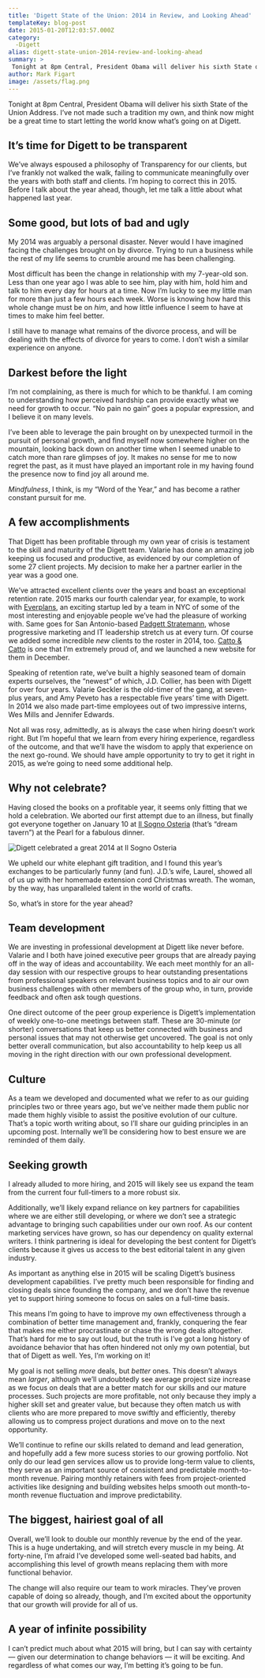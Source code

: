 ```yaml
---
title: 'Digett State of the Union: 2014 in Review, and Looking Ahead'
templateKey: blog-post
date: 2015-01-20T12:03:57.000Z
category: 
  -Digett
alias: digett-state-union-2014-review-and-looking-ahead
summary: > 
 Tonight at 8pm Central, President Obama will deliver his sixth State of the Union Address. I’ve not made such a tradition my own, and think now might be a great time to start letting the world know what’s going on at Digett.
author: Mark Figart
image: /assets/flag.png
---
```


Tonight at 8pm Central, President Obama will deliver his sixth State of the Union Address. I’ve not made such a tradition my own, and think now might be a great time to start letting the world know what’s going on at Digett.

It’s time for Digett to be transparent
--------------------------------------

We’ve always espoused a philosophy of Transparency for our clients, but I’ve frankly not walked the walk, failing to communicate meaningfully over the years with both staff and clients. I’m hoping to correct this in 2015. Before I talk about the year ahead, though, let me talk a little about what happened last year.

Some good, but lots of bad and ugly
-----------------------------------

My 2014 was arguably a personal disaster. Never would I have imagined facing the challenges brought on by divorce. Trying to run a business while the rest of my life seems to crumble around me has been challenging.

Most difficult has been the change in relationship with my 7-year-old son. Less than one year ago I was able to see him, play with him, hold him and talk to him every day for hours at a time. Now I’m lucky to see my little man for more than just a few hours each week. Worse is knowing how hard this whole change must be on _him_, and how little influence I seem to have at times to make him feel better.

I still have to manage what remains of the divorce process, and will be dealing with the effects of divorce for years to come. I don’t wish a similar experience on anyone.

Darkest before the light
------------------------

I’m not complaining, as there is much for which to be thankful. I am coming to understanding how perceived hardship can provide exactly what we need for growth to occur. “No pain no gain” goes a popular expression, and I believe it on many levels.

I’ve been able to leverage the pain brought on by unexpected turmoil in the pursuit of personal growth, and find myself now somewhere higher on the mountain, looking back down on another time when I seemed unable to catch more than rare glimpses of joy. It makes no sense for me to now regret the past, as it must have played an important role in my having found the presence now to find joy all around me.

_Mindfulness_, I think, is my “Word of the Year,” and has become a rather constant pursuit for me.

A few accomplishments
---------------------

That Digett has been profitable through my own year of crisis is testament to the skill and maturity of the Digett team. Valarie has done an amazing job keeping us focused and productive, as evidenced by our completion of some 27 client projects. My decision to make her a partner earlier in the year was a good one.

We’ve attracted excellent clients over the years and boast an exceptional retention rate. 2015 marks our fourth calendar year, for example, to work with [Everplans](https://www.everplans.com/), an exciting startup led by a team in NYC of some of the most interesting and enjoyable people we’ve had the pleasure of working with. Same goes for San Antonio-based [Padgett Stratemann](http://www.padgett-cpa.com/), whose progressive marketing and IT leadership stretch us at every turn. Of course we added some incredible _new_ clients to the roster in 2014, too. [Catto & Catto](http://www.catto.com/) is one that I’m extremely proud of, and we launched a new website for them in December.

Speaking of retention rate, we’ve built a highly seasoned team of domain experts ourselves, the “newest” of which, J.D. Collier, has been with Digett for over four years. Valarie Geckler is the old-timer of the gang, at seven-plus years, and Amy Peveto has a respectable five years’ time with Digett. In 2014 we also made part-time employees out of two impressive interns, Wes Mills and Jennifer Edwards.

Not all was rosy, admittedly, as is always the case when hiring doesn’t work right. But I’m hopeful that we learn from every hiring experience, regardless of the outcome, and that we’ll have the wisdom to apply that experience on the next go-round. We should have ample opportunity to try to get it right in 2015, as we’re going to need some additional help.

Why not celebrate?
------------------

Having closed the books on a profitable year, it seems only fitting that we hold a celebration. We aborted our first attempt due to an illness, but finally got everyone together on January 10 at [Il Sogno Osteria](http://atpearl.com/food/restaurants/il_sogno_osteria) (that’s “dream tavern”) at the Pearl for a fabulous dinner.

![Digett celebrated a great 2014 at Il Sogno Osteria](/assets/il-sogno-exterior.png)

We upheld our white elephant gift tradition, and I found this year’s exchanges to be particularly funny (and fun). J.D.’s wife, Laurel, showed all of us up with her homemade extension cord Christmas wreath. The woman, by the way, has unparalleled talent in the world of crafts.

So, what’s in store for the year ahead?

Team development
----------------

We are investing in professional development at Digett like never before. Valarie and I both have joined executive peer groups that are already paying off in the way of ideas and accountability. We each meet monthly for an all-day session with our respective groups to hear outstanding presentations from professional speakers on relevant business topics and to air our own business challenges with other members of the group who, in turn, provide feedback and often ask tough questions.

One direct outcome of the peer group experience is Digett’s implementation of weekly one-to-one meetings between staff. These are 30-minute (or shorter) conversations that keep us better connected with business and personal issues that may not otherwise get uncovered. The goal is not only better overall communication, but also accountability to help keep us all moving in the right direction with our own professional development.

Culture
-------

As a team we developed and documented what we refer to as our guiding principles two or three years ago, but we’ve neither made them public nor made them highly visible to assist the positive evolution of our culture. That’s a topic worth writing about, so I’ll share our guiding principles in an upcoming post. Internally we’ll be considering how to best ensure we are reminded of them daily.

Seeking growth
--------------

I already alluded to more hiring, and 2015 will likely see us expand the team from the current four full-timers to a more robust six.

Additionally, we’ll likely expand reliance on key partners for capabilities where we are either still developing, or where we don’t see a strategic advantage to bringing such capabilities under our own roof. As our content marketing services have grown, so has our dependency on quality external writers. I think partnering is ideal for developing the best content for Digett’s clients because it gives us access to the best editorial talent in any given industry.

As important as anything else in 2015 will be scaling Digett’s business development capabilities. I’ve pretty much been responsible for finding and closing deals since founding the company, and we don’t have the revenue yet to support hiring someone to focus on sales on a full-time basis.

This means I’m going to have to improve my own effectiveness through a combination of better time management and, frankly, conquering the fear that makes me either procrastinate or chase the wrong deals altogether. That’s hard for me to say out loud, but the truth is I’ve got a long history of avoidance behavior that has often hindered not only my own potential, but that of Digett as well. Yes, I’m working on it!

My goal is not selling _more_ deals, but _better_ ones. This doesn’t always mean _larger_, although we’ll undoubtedly see average project size increase as we focus on deals that are a better match for our skills and our mature processes. Such projects are more profitable, not only because they imply a higher skill set and greater value, but because they often match us with clients who are more prepared to move swiftly and efficiently, thereby allowing us to compress project durations and move on to the next opportunity.

We’ll continue to refine our skills related to demand and lead generation, and hopefully add a few more sucess stories to our growing portfolio. Not only do our lead gen services allow us to provide long-term value to clients, they serve as an important source of consistent and predictable month-to-month revenue. Pairing monthly retainers with fees from project-oriented activities like designing and building websites helps smooth out month-to-month revenue fluctuation and improve predictability.

The biggest, hairiest goal of all
---------------------------------

Overall, we’ll look to double our monthly revenue by the end of the year. This is a huge undertaking, and will stretch every muscle in my being. At forty-nine, I’m afraid I’ve developed some well-seated bad habits, and accomplishing this level of growth means replacing them with more functional behavior.

The change will also require our team to work miracles. They’ve proven capable of doing so already, though, and I’m excited about the opportunity that our growth will provide for all of us.

A year of infinite possibility
------------------------------

I can’t predict much about what 2015 will bring, but I can say with certainty — given our determination to change behaviors — it will be exciting. And regardless of what comes our way, I’m betting it’s going to be fun.